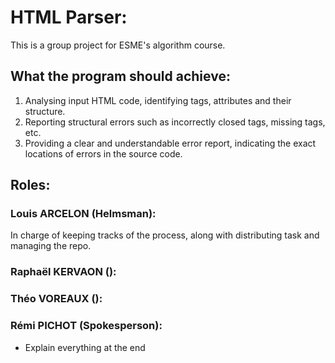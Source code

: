 # HTML Parser:

This is a group project for ESME's algorithm course.

## What the program should achieve:

1.	Analysing input HTML code, identifying tags, attributes and their structure.
2.	Reporting structural errors such as incorrectly closed tags, missing tags, etc.
3.	Providing a clear and understandable error report, indicating the exact locations of errors in the source code.

## Roles:

### Louis ARCELON (Helmsman):

In charge of keeping tracks of the process, along with distributing task and managing the repo.

### Raphaël KERVAON ():

### Théo VOREAUX ():

### Rémi PICHOT (Spokesperson):
- Explain everything at the end

